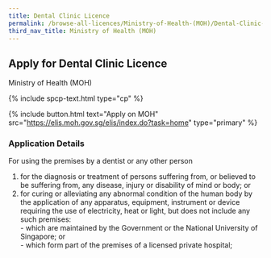```yaml
---
title: Dental Clinic Licence
permalink: /browse-all-licences/Ministry-of-Health-(MOH)/Dental-Clinic-Licence
third_nav_title: Ministry of Health (MOH)
---
```


## Apply for Dental Clinic Licence

Ministry of Health (MOH)

{% include spcp-text.html type="cp" %}

{% include button.html text="Apply on MOH" src="https://elis.moh.gov.sg/elis/index.do?task=home" type="primary" %}

<H3>Application Details</H3>

<p>For using the premises by a dentist or any other person</p>
 <ol>
 <li>for the diagnosis or treatment of persons suffering from, or believed to be suffering from, any disease, injury or disability of mind or body; or</li>
 <li>for curing or alleviating any abnormal condition of the human body by the application of any apparatus, equipment, instrument or device requiring the use of electricity, heat or light, but does not include any such premises:<br />- which are maintained by the Government or the National University of Singapore; or<br />- which form part of the premises of a licensed private hospital;</li>
 </ol>

